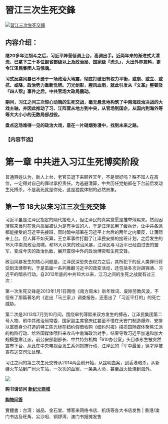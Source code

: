 <h1>習江三次生死交鋒</h1>
<a id="008" href="https://d6rojcwfw6e31.cloudfront.net/cn/book/習江三次生死交鋒-86283711?m=https://d6rojcwfw6e31.cloudfront.net&amp;u=1003wechat" title="習江三次生死交鋒"><img border="0" alt="習江三次生死交鋒" src="https://cloud.githubusercontent.com/assets/20497761/18813104/c9f4e0f0-82b9-11e6-88d2-c5e0fa82655c.jpg" style="max-width:100%;"></a>

<h2>内容介绍：</h2>

<b>继20多年江胡斗之后，习近平阵营低调上台，高调出手。近两年来的渐进式大清洗，已拿下三十多位副省部级以上及政治局、国家级『虎头』，大出外界意料，更令江泽民集团人马惊魂。

习式反腐风暴已不逊于一场政治大地震，彻底打破旧有权力平衡，或崩、或立、或抗、或降，政治势力重新洗牌。刀光剑影，腥风血雨，就此引发从『文革』整顿及『四人帮』事件之后，中共官场大政局震动。

期间，习江之间三次惊心动魄的生死交战，毫无悬念地构筑了中南海政治决战的大戏主轴，并因此推动了习、江阵营从地方到中央，从官场到国企，从国内到海外等等大大小小的无数局部战役。

盘点这场难得一见的政治大戏，意在一片硝烟弥漫中，找到未来之路。</b>

<h3>【内容节选】</h3>

<h1>第一章 中共进入习江生死博奕阶段</h1>

普通百姓认为，新人上台，老官员退下来颐养天年，不是很好吗？殊不知人在高位，一定得对自己的罪过承担责任。为逃避清算，中共历任党魁都在下台前后发动生死搏杀，不是我死就是你死，这是独裁体制的必然景象。

<h2>第一节  18大以来习江三次生死交锋</h2>

习近平虽是江泽民指定的隔代接班人，但江泽民的真实意愿是推举薄熙来。然而因薄熙来当时在党内高层被认为是有争议的人，于是江泽民用了缓兵计，让中共各派都能接受的习近平先接班，同时暗中部署在习近平上台后的两年之内策反，让薄熙来上台。但人算不如天算，王立军事件打翻了江泽民安排的接班计划，之后发生的18大中南海政治海啸，和18大以来的政治风暴，江泽民与习近平已经由过去的盟军，变成今天的政治仇敌，展开震惊中外的政治博奕和生死交锋。

政治风暴发生的核心问题是，江泽民深恐失去权力之后，其所犯下的反人类罪行将受到法律审判，于是策画一系列推翻习近平的政变活动，还包括多次对胡锦涛、习近平的暗杀行动。自2012年底的中共18大以来，江习之间的生死之战就有过三次：

第一次生死交锋是2013年1月1日围绕《南方周末》新年致词、废除劳教风波，不但有了那篇著名的《走出「马三家」》调查报告，还惹出了「习近平打的」的死亡威胁。

第二次是2013年7月到10月间，围绕审判薄熙来双方发生的搏击，江泽民集团第二号人物、前中共政治局常委、国家副主席曾庆红甚至不惜在天安门制造爆炸、安排以富商身分打造的特工陈光标在纽约假借收购《纽约时报》招揽国际媒体聚焦江派的构陷行动、给外国媒体喂料来攻击中南海政治对手，结果导致习近平加速和加大规模整肃江派，前公安部副部长、中共特务机构「610办公室」头目李东生被突然宣布下台、从此在中央电视台发生系列抓捕行动、江泽民的「军中最爱」徐才厚被宣布送交司法处理。

习江之间的第三次生死交锋从2014两会前开始，从昆明血案，到香港暗杀，从新疆火车站到广州火车站，一次次的血案、一条条人命，甚至战火延烧到海外。

<p><img src="https://cloud.githubusercontent.com/assets/19661274/16099611/82086396-339c-11e6-89e2-241320f5f270.png"></p>
<p><b>购书请访问 <a id="024" href="https://d6rojcwfw6e31.cloudfront.net/cn/book/習江三次生死交鋒-86283711?m=https://d6rojcwfw6e31.cloudfront.net&amp;u=1003wechat"> 新纪元商城</a></b>
<p><a href="https://d6rojcwfw6e31.cloudfront.net/cn/shop-QA?m=https://d6rojcwfw6e31.cloudfront.net&u=1003wechat"><b>购物问答</b></a>
<p>實體書：台湾：诚品、金石堂、博客来网络书店、机场等各大书店发售 | 香港/澳门书店及旺角、尖沙咀、铜锣湾、澳门书报摊发售</p>
